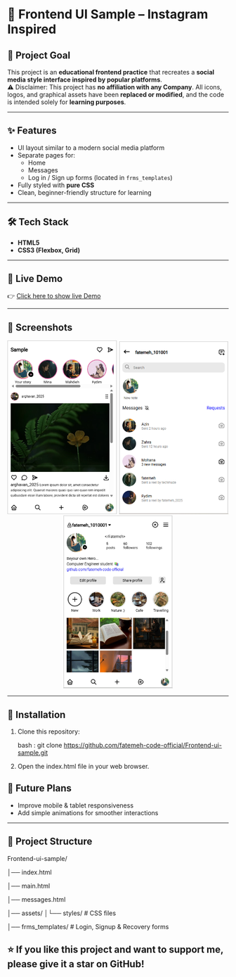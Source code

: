 # 📱 Frontend UI Sample – Instagram Inspired

## 🎯 Project Goal
This project is an **educational frontend practice** that recreates a **social media style interface inspired by popular platforms**.  
⚠️ Disclaimer: This project has **no affiliation with any Company**. All icons, logos, and graphical assets have been **replaced or modified**, and the code is intended solely for **learning purposes**.

---

## ✨ Features
- UI layout similar to a modern social media platform  
- Separate pages for:
  - Home
  - Messages
  - Log in / Sign up forms (located in `frms_templates`)  
- Fully styled with **pure CSS**  
- Clean, beginner-friendly structure for learning  

---

## 🛠️ Tech Stack
- **HTML5**  
- **CSS3 (Flexbox, Grid)**  

---

## 🚀 Live Demo
👉 [Click here to show live Demo](https://fatemeh-code-official.github.io/Frontend-ui-sample/)

---

## 📸 Screenshots
<p align="center">
  <img src="assets/screenshots/home.png" alt="Home Page" width="250"/>
  <img src="assets/screenshots/messages.png" alt="Messages Page" width="250"/>
  <img src="assets/screenshots/main.png" alt="Main Page" width="250"/>
</p>

---

## 🚀 Installation

1. Clone this repository:

   bash : git clone https://github.com/fatemeh-code-official/Frontend-ui-sample.git

 2. Open the index.html file in your web browser.
‍
## 🔮 Future Plans
- Improve mobile & tablet responsiveness  
- Add simple animations for smoother interactions   

---

## 📂 Project Structure
Frontend-ui-sample/

│── index.html

│── main.html

│── messages.html

│── assets/ │└── styles/ # CSS files

│── frms_templates/ # Login, Signup & Recovery forms

## ⭐ If you like this project and want to support me, please give it a star on GitHub!
